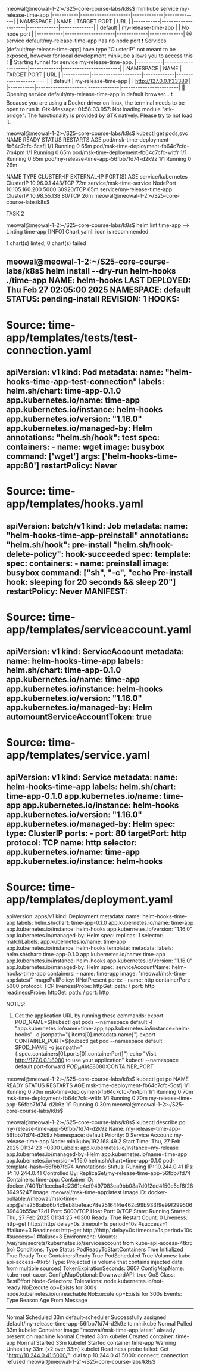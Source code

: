 meowal@meowal-1-2:~/S25-core-course-labs/k8s$ minikube service  my-release-time-app
|-----------|---------------------|-------------|--------------|
| NAMESPACE |        NAME         | TARGET PORT |     URL      |
|-----------|---------------------|-------------|--------------|
| default   | my-release-time-app |             | No node port |
|-----------|---------------------|-------------|--------------|
😿  service default/my-release-time-app has no node port
❗  Services [default/my-release-time-app] have type "ClusterIP" not meant to be exposed, however for local development minikube allows you to access this !
🏃  Starting tunnel for service my-release-time-app.
|-----------|---------------------|-------------|------------------------|
| NAMESPACE |        NAME         | TARGET PORT |          URL           |
|-----------|---------------------|-------------|------------------------|
| default   | my-release-time-app |             | http://127.0.0.1:33389 |
|-----------|---------------------|-------------|------------------------|
🎉  Opening service default/my-release-time-app in default browser...
❗  Because you are using a Docker driver on linux, the terminal needs to be open to run it.
Gtk-Message: 01:58:03.957: Not loading module "atk-bridge": The functionality is provided by GTK natively. Please try to not load it.

meowal@meowal-1-2:~/S25-core-course-labs/k8s$ kubectl get pods,svc
NAME                                       READY   STATUS    RESTARTS   AGE
pod/msk-time-deployment-fb64c7cfc-5csfj    1/1     Running   0          65m
pod/msk-time-deployment-fb64c7cfc-7m4pm    1/1     Running   0          65m
pod/msk-time-deployment-fb64c7cfc-wltfr    1/1     Running   0          65m
pod/my-release-time-app-56fbb7fd74-d2k9z   1/1     Running   0          26m

NAME                          TYPE        CLUSTER-IP       EXTERNAL-IP   PORT(S)          AGE
service/kubernetes            ClusterIP   10.96.0.1        <none>        443/TCP          72m
service/msk-time-service      NodePort    10.105.160.200   <none>        5000:30920/TCP   65m
service/my-release-time-app   ClusterIP   10.98.55.138     <none>        80/TCP           26m
meowal@meowal-1-2:~/S25-core-course-labs/k8s$ 


TASK 2

meowal@meowal-1-2:~/S25-core-course-labs/k8s$ helm lint time-app
==> Linting time-app
[INFO] Chart.yaml: icon is recommended

1 chart(s) linted, 0 chart(s) failed

meowal@meowal-1-2:~/S25-core-course-labs/k8s$ helm install --dry-run helm-hooks ./time-app
NAME: helm-hooks
LAST DEPLOYED: Thu Feb 27 02:05:00 2025
NAMESPACE: default
STATUS: pending-install
REVISION: 1
HOOKS:
---
# Source: time-app/templates/tests/test-connection.yaml
apiVersion: v1
kind: Pod
metadata:
  name: "helm-hooks-time-app-test-connection"
  labels:
    helm.sh/chart: time-app-0.1.0
    app.kubernetes.io/name: time-app
    app.kubernetes.io/instance: helm-hooks
    app.kubernetes.io/version: "1.16.0"
    app.kubernetes.io/managed-by: Helm
  annotations:
    "helm.sh/hook": test
spec:
  containers:
    - name: wget
      image: busybox
      command: ['wget']
      args: ['helm-hooks-time-app:80']
  restartPolicy: Never
---
# Source: time-app/templates/hooks.yaml
apiVersion: batch/v1
kind: Job
metadata:
  name: "helm-hooks-time-app-preinstall"
  annotations:
    "helm.sh/hook": pre-install
    "helm.sh/hook-delete-policy": hook-succeeded
spec:
  template:
    spec:
      containers:
      - name: preinstall
        image: busybox
        command: ["sh", "-c", "echo Pre-install hook: sleeping for 20 seconds && sleep 20"]
      restartPolicy: Never
MANIFEST:
---
# Source: time-app/templates/serviceaccount.yaml
apiVersion: v1
kind: ServiceAccount
metadata:
  name: helm-hooks-time-app
  labels:
    helm.sh/chart: time-app-0.1.0
    app.kubernetes.io/name: time-app
    app.kubernetes.io/instance: helm-hooks
    app.kubernetes.io/version: "1.16.0"
    app.kubernetes.io/managed-by: Helm
automountServiceAccountToken: true
---
# Source: time-app/templates/service.yaml
apiVersion: v1
kind: Service
metadata:
  name: helm-hooks-time-app
  labels:
    helm.sh/chart: time-app-0.1.0
    app.kubernetes.io/name: time-app
    app.kubernetes.io/instance: helm-hooks
    app.kubernetes.io/version: "1.16.0"
    app.kubernetes.io/managed-by: Helm
spec:
  type: ClusterIP
  ports:
    - port: 80
      targetPort: http
      protocol: TCP
      name: http
  selector:
    app.kubernetes.io/name: time-app
    app.kubernetes.io/instance: helm-hooks
---
# Source: time-app/templates/deployment.yaml
apiVersion: apps/v1
kind: Deployment
metadata:
  name: helm-hooks-time-app
  labels:
    helm.sh/chart: time-app-0.1.0
    app.kubernetes.io/name: time-app
    app.kubernetes.io/instance: helm-hooks
    app.kubernetes.io/version: "1.16.0"
    app.kubernetes.io/managed-by: Helm
spec:
  replicas: 1
  selector:
    matchLabels:
      app.kubernetes.io/name: time-app
      app.kubernetes.io/instance: helm-hooks
  template:
    metadata:
      labels:
        helm.sh/chart: time-app-0.1.0
        app.kubernetes.io/name: time-app
        app.kubernetes.io/instance: helm-hooks
        app.kubernetes.io/version: "1.16.0"
        app.kubernetes.io/managed-by: Helm
    spec:
      serviceAccountName: helm-hooks-time-app
      containers:
        - name: time-app
          image: "meowal/msk-time-app:latest"
          imagePullPolicy: IfNotPresent
          ports:
            - name: http
              containerPort: 5000
              protocol: TCP
          livenessProbe:
            httpGet:
              path: /
              port: http
          readinessProbe:
            httpGet:
              path: /
              port: http

NOTES:
1. Get the application URL by running these commands:
  export POD_NAME=$(kubectl get pods --namespace default -l "app.kubernetes.io/name=time-app,app.kubernetes.io/instance=helm-hooks" -o jsonpath="{.items[0].metadata.name}")
  export CONTAINER_PORT=$(kubectl get pod --namespace default $POD_NAME -o jsonpath="{.spec.containers[0].ports[0].containerPort}")
  echo "Visit http://127.0.0.1:8080 to use your application"
  kubectl --namespace default port-forward $POD_NAME 8080:$CONTAINER_PORT



meowal@meowal-1-2:~/S25-core-course-labs/k8s$ kubectl get po
NAME                                   READY   STATUS    RESTARTS   AGE
msk-time-deployment-fb64c7cfc-5csfj    1/1     Running   0          70m
msk-time-deployment-fb64c7cfc-7m4pm    1/1     Running   0          70m
msk-time-deployment-fb64c7cfc-wltfr    1/1     Running   0          70m
my-release-time-app-56fbb7fd74-d2k9z   1/1     Running   0          30m
meowal@meowal-1-2:~/S25-core-course-labs/k8s$ 


meowal@meowal-1-2:~/S25-core-course-labs/k8s$ kubectl describe po my-release-time-app-56fbb7fd74-d2k9z
Name:             my-release-time-app-56fbb7fd74-d2k9z
Namespace:        default
Priority:         0
Service Account:  my-release-time-app
Node:             minikube/192.168.49.2
Start Time:       Thu, 27 Feb 2025 01:34:23 +0300
Labels:           app.kubernetes.io/instance=my-release
                  app.kubernetes.io/managed-by=Helm
                  app.kubernetes.io/name=time-app
                  app.kubernetes.io/version=1.16.0
                  helm.sh/chart=time-app-0.1.0
                  pod-template-hash=56fbb7fd74
Annotations:      <none>
Status:           Running
IP:               10.244.0.41
IPs:
  IP:           10.244.0.41
Controlled By:  ReplicaSet/my-release-time-app-56fbb7fd74
Containers:
  time-app:
    Container ID:   docker://40ffb11cecba4d2361c4ef9497083ea9bb08a7d0f2dd4f50e5cf6f2839495247
    Image:          meowal/msk-time-app:latest
    Image ID:       docker-pullable://meowal/msk-time-app@sha256:abd6b4c9eb8be1eac78e25164f4e462c99b933f9e99f29950639640b55ac72d1
    Port:           5000/TCP
    Host Port:      0/TCP
    State:          Running
      Started:      Thu, 27 Feb 2025 01:34:25 +0300
    Ready:          True
    Restart Count:  0
    Liveness:       http-get http://:http/ delay=0s timeout=1s period=10s #success=1 #failure=3
    Readiness:      http-get http://:http/ delay=0s timeout=1s period=10s #success=1 #failure=3
    Environment:    <none>
    Mounts:
      /var/run/secrets/kubernetes.io/serviceaccount from kube-api-access-4tkr5 (ro)
Conditions:
  Type                        Status
  PodReadyToStartContainers   True 
  Initialized                 True 
  Ready                       True 
  ContainersReady             True 
  PodScheduled                True 
Volumes:
  kube-api-access-4tkr5:
    Type:                    Projected (a volume that contains injected data from multiple sources)
    TokenExpirationSeconds:  3607
    ConfigMapName:           kube-root-ca.crt
    ConfigMapOptional:       <nil>
    DownwardAPI:             true
QoS Class:                   BestEffort
Node-Selectors:              <none>
Tolerations:                 node.kubernetes.io/not-ready:NoExecute op=Exists for 300s
                             node.kubernetes.io/unreachable:NoExecute op=Exists for 300s
Events:
  Type     Reason     Age                From               Message
  ----     ------     ----               ----               -------
  Normal   Scheduled  33m                default-scheduler  Successfully assigned default/my-release-time-app-56fbb7fd74-d2k9z to minikube
  Normal   Pulled     33m                kubelet            Container image "meowal/msk-time-app:latest" already present on machine
  Normal   Created    33m                kubelet            Created container: time-app
  Normal   Started    33m                kubelet            Started container time-app
  Warning  Unhealthy  33m (x2 over 33m)  kubelet            Readiness probe failed: Get "http://10.244.0.41:5000/": dial tcp 10.244.0.41:5000: connect: connection refused
meowal@meowal-1-2:~/S25-core-course-labs/k8s$ 




